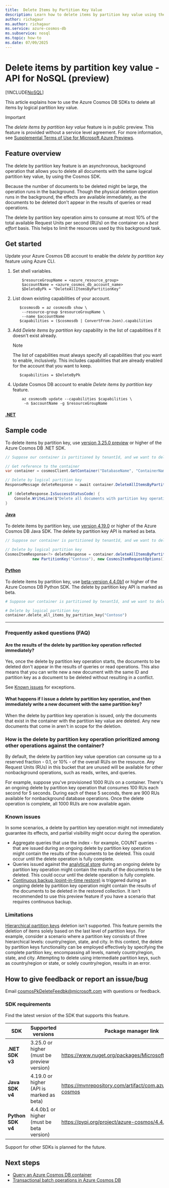 ```yaml
---
title:  Delete Items by Partition Key Value
description: Learn how to delete items by partition key value using the Azure Cosmos DB SDKs.
author: richagaur
ms.author: richagaur
ms.service: azure-cosmos-db
ms.subservice: nosql
ms.topic: how-to
ms.date: 07/09/2025
---
```


# Delete items by partition key value - API for NoSQL (preview)
[!INCLUDE[NoSQL](../includes/appliesto-nosql.md)]

This article explains how to use the Azure Cosmos DB SDKs to delete all items by logical partition key value. 

> [!IMPORTANT]
> The *delete items by partition key value* feature is in public preview.
> This feature is provided without a service level agreement.
> For more information, see [Supplemental Terms of Use for Microsoft Azure Previews](https://azure.microsoft.com/support/legal/preview-supplemental-terms/).

## Feature overview
 
The delete by partition key feature is an asynchronous, background operation that allows you to delete all documents with the same logical partition key value, by using the Cosmos SDK.

Because the number of documents to be deleted might be large, the operation runs in the background. Though the physical deletion operation runs in the background, the effects are available immediately, as the documents to be deleted don't appear in the results of queries or read operations. 

The delete by partition key operation aims to consume at most 10% of the total available Request Units per second (RU/s) on the container on a *best effort* basis. This helps to limit the resources used by this background task.

## Get started

Update your Azure Cosmos DB account to enable the *delete by partition key* feature using Azure CLI.

1. Set shell variables.

    ```azurecli-interactive
        $resourceGroupName = <azure_resource_group>
        $accountName = <azure_cosmos_db_account_name>
        $DeleteByPk = "DeleteAllItemsByPartitionKey"
    ```

1. List down existing capabilities of your account.

    ```azurecli-interactive
       $cosmosdb = az cosmosdb show \
        --resource-group $resourceGroupName \
        --name $accountName
       $capabilities = ($cosmosdb | ConvertFrom-Json).capabilities 
    ```

1. Add *Delete items by partition key* capability in the list of capabilities if it doesn't exist already. 

    > [!NOTE]
    > The list of capabilities must always specify all capabilities that you want to enable, inclusively. This includes capabilities that are already enabled for the account that you want to keep. 

    ```azurecli-interactive
       $capabilities = $DeleteByPk
    ```

1. Update Cosmos DB account to enable *Delete items by partition key* feature.

    ```azurecli-interactive
        az cosmosdb update --capabilities $capabilities \
         -n $accountName -g $resourceGroupName
    ```

#### [.NET](#tab/dotnet-example)

## Sample code

To delete items by partition key, use [version 3.25.0 preview](https://www.nuget.org/packages/Microsoft.Azure.Cosmos) or higher of the Azure Cosmos DB .NET SDK.

```csharp
// Suppose our container is partitioned by tenantId, and we want to delete all the data for a particular tenant Contoso

// Get reference to the container
var container = cosmosClient.GetContainer("DatabaseName", "ContainerName");

// Delete by logical partition key
ResponseMessage deleteResponse = await container.DeleteAllItemsByPartitionKeyStreamAsync(new PartitionKey("Contoso"));

 if (deleteResponse.IsSuccessStatusCode) {
    Console.WriteLine($"Delete all documents with partition key operation has successfully started");
}
```

#### [Java](#tab/java-example)

To delete items by partition key, use [version 4.19.0](https://mvnrepository.com/artifact/com.azure/azure-cosmos) or higher of the Azure Cosmos DB Java SDK. The delete by partition key API is marked as beta.

```java
// Suppose our container is partitioned by tenantId, and we want to delete all the data for a particular tenant Contoso

// Delete by logical partition key
CosmosItemResponse<?> deleteResponse = container.deleteAllItemsByPartitionKey(
            new PartitionKey("Contoso"), new CosmosItemRequestOptions()).block();
```

#### [Python](#tab/python-example)

To delete items by partition key, use [beta-version 4.4.0b1](https://pypi.org/project/azure-cosmos/4.4.0b1/) or higher of the Azure Cosmos DB Python SDK. The delete by partition key API is marked as beta.

```python
# Suppose our container is partitioned by tenantId, and we want to delete all the data for a particular tenant Contoso

# Delete by logical partition key
container.delete_all_items_by_partition_key("Contoso")

```

--- 

### Frequently asked questions (FAQ)

#### Are the results of the delete by partition key operation reflected immediately?

Yes, once the delete by partition key operation starts, the documents to be deleted don't appear in the results of queries or read operations. This also means that you can write new a new document with the same ID and partition key as a document to be deleted without resulting in a conflict.

See [Known issues](#known-issues) for exceptions. 

#### What happens if I issue a delete by partition key operation, and then immediately write a new document with the same partition key?

When the delete by partition key operation is issued, only the documents that exist in the container with the partition key value are deleted. Any new documents that come in aren't in scope for the deletion. 

### How is the delete by partition key operation prioritized among other operations against the container?

By default, the delete by partition key value operation can consume up to a reserved fraction - 0.1, or 10% - of the overall RU/s on the resource. Any Request Units (RUs) in this bucket that are unused will be available for other nonbackground operations, such as reads, writes, and queries. 

For example, suppose you've provisioned 1000 RU/s on a container. There's an ongoing delete by partition key operation that consumes 100 RUs each second for 5 seconds. During each of these 5 seconds, there are 900 RUs available for nonbackground database operations. Once the delete operation is complete, all 1000 RU/s are now available again. 

### Known issues

In some scenarios, a delete by partition key operation might not immediately guarantee its effects, and partial visibility might occur during the operation. 

- Aggregate queries that use the index - for example, COUNT queries - that are issued during an ongoing delete by partition key operation might contain the results of the documents to be deleted. This could occur until the delete operation is fully complete.
- Queries issued against the [analytical store](../analytical-store-introduction.md) during an ongoing delete by partition key operation might contain the results of the documents to be deleted. This could occur until the delete operation is fully complete.
- [Continuous backup (point-in-time restore)](../continuous-backup-restore-introduction.md) is triggered during an ongoing delete by partition key operation might contain the results of the documents to be deleted in the restored collection. It isn't recommended to use this preview feature if you have a scenario that requires continuous backup.

### Limitations

[Hierarchical partition keys](../hierarchical-partition-keys.md) deletion isn't supported. This feature permits the deletion of items solely based on the last level of partition keys. For example, consider a scenario where a partition key consists of three hierarchical levels: country/region, state, and city. In this context, the delete by partition keys functionality can be employed effectively by specifying the complete partition key, encompassing all levels, namely country/region, state, and city. Attempting to delete using intermediate partition keys, such as country/region or state, or solely country/region, results in an error.

## How to give feedback or report an issue/bug

Email cosmosPkDeleteFeedbk@microsoft.com with questions or feedback.

### SDK requirements

Find the latest version of the SDK that supports this feature.

| SDK | Supported versions | Package manager link |
| --- | --- | --- |
| **.NET SDK v3** | 3.25.0 or higher (must be preview version) | <https://www.nuget.org/packages/Microsoft.Azure.Cosmos/> |
| **Java SDK v4** | 4.19.0 or higher (API is marked as beta) | <https://mvnrepository.com/artifact/com.azure/azure-cosmos> |
| **Python SDK v4** | 4.4.0b1 or higher (must be beta version) | <https://pypi.org/project/azure-cosmos/4.4.0b1/> |

Support for other SDKs is planned for the future.

## Next steps

- [Query an Azure Cosmos DB container](how-to-query-container.md)
- [Transactional batch operations in Azure Cosmos DB](transactional-batch.md)
